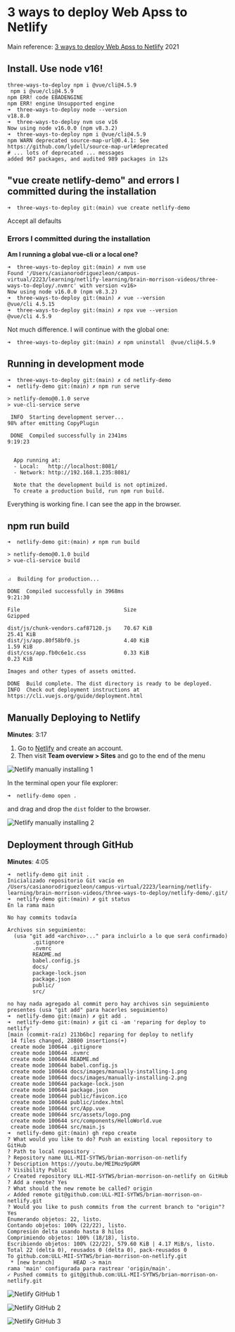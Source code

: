 # 3 ways to deploy Web Apss to Netlify

Main reference: [3 ways to deploy Web Apss to Netlify](https://youtu.be/MEIMoz9pGRM) 2021

## Install. Use node v16!

```
three-ways-to-deploy npm i @vue/cli@4.5.9
 npm i @vue/cli@4.5.9
npm ERR! code EBADENGINE
npm ERR! engine Unsupported engine
➜  three-ways-to-deploy node --version
v18.8.0
➜  three-ways-to-deploy nvm use v16
Now using node v16.0.0 (npm v8.3.2)
➜  three-ways-to-deploy npm i @vue/cli@4.5.9
npm WARN deprecated source-map-url@0.4.1: See https://github.com/lydell/source-map-url#deprecated
# ... lots of deprecated ... messages
added 967 packages, and audited 989 packages in 12s
```

## "vue create netlify-demo" and errors I committed during the installation


```
➜  three-ways-to-deploy git:(main) vue create netlify-demo
```

Accept all defaults

### Errors I committed during the installation


**Am I running a global vue-cli or a local one?**

```
➜  three-ways-to-deploy git:(main) ✗ nvm use      
Found '/Users/casianorodriguezleon/campus-virtual/2223/learning/netlify-learning/brain-morrison-videos/three-ways-to-deploy/.nvmrc' with version <v16>
Now using node v16.0.0 (npm v8.3.2)
➜  three-ways-to-deploy git:(main) ✗ vue --version 
@vue/cli 4.5.15
➜  three-ways-to-deploy git:(main) ✗ npx vue --version
@vue/cli 4.5.9
```

Not much difference. I will continue with the global one:

```
➜  three-ways-to-deploy git:(main) ✗ npm uninstall  @vue/cli@4.5.9
```

## Running in development mode

```
➜  three-ways-to-deploy git:(main) ✗ cd netlify-demo 
➜  netlify-demo git:(main) ✗ npm run serve

> netlify-demo@0.1.0 serve
> vue-cli-service serve

 INFO  Starting development server...
98% after emitting CopyPlugin

 DONE  Compiled successfully in 2341ms                                                        9:19:23


  App running at:
  - Local:   http://localhost:8081/ 
  - Network: http://192.168.1.235:8081/

  Note that the development build is not optimized.
  To create a production build, run npm run build.
  ```

  Everything is working fine. I can see the app in the browser.

  ## npm run build

  ```
  ➜  netlify-demo git:(main) ✗ npm run build

> netlify-demo@0.1.0 build
> vue-cli-service build


⠴  Building for production...

 DONE  Compiled successfully in 3968ms                                                        9:21:30

  File                                 Size                          Gzipped

  dist/js/chunk-vendors.caf87120.js    70.67 KiB                     25.41 KiB
  dist/js/app.80f58bf0.js              4.40 KiB                      1.59 KiB
  dist/css/app.fb0c6e1c.css            0.33 KiB                      0.23 KiB

  Images and other types of assets omitted.

 DONE  Build complete. The dist directory is ready to be deployed.
 INFO  Check out deployment instructions at https://cli.vuejs.org/guide/deployment.html
 ``` 

## Manually Deploying to Netlify

**Minutes**: 3:17

1. Go to [Netlify](https://www.netlify.com/) and create an account.
2. Then visit **Team overview > Sites** and go to the end  of the menu

![Netlify manually installing 1](docs/images/manually-installing-1.png)

In the terminal open your file explorer:
  
```
➜  netlify-demo open .
``` 

and drag and drop the `dist` folder to the browser.

![Netlify manually installing 2](docs/images/manually-installing-2.png)

## Deployment through GitHub

**Minutes**: 4:05

```
➜  netlify-demo git init .
Inicializado repositorio Git vacío en /Users/casianorodriguezleon/campus-virtual/2223/learning/netlify-learning/brain-morrison-videos/three-ways-to-deploy/netlify-demo/.git/
➜  netlify-demo git:(main) ✗ git status
En la rama main

No hay commits todavía

Archivos sin seguimiento:
  (usa "git add <archivo>..." para incluirlo a lo que será confirmado)
        .gitignore
        .nvmrc
        README.md
        babel.config.js
        docs/
        package-lock.json
        package.json
        public/
        src/

no hay nada agregado al commit pero hay archivos sin seguimiento presentes (usa "git add" para hacerles seguimiento)
➜  netlify-demo git:(main) ✗ git add .
➜  netlify-demo git:(main) ✗ git ci -am 'reparing for deploy to netlify' 
[main (commit-raíz) 213b6bc] reparing for deploy to netlify
 14 files changed, 28800 insertions(+)
 create mode 100644 .gitignore
 create mode 100644 .nvmrc
 create mode 100644 README.md
 create mode 100644 babel.config.js
 create mode 100644 docs/images/manually-installing-1.png
 create mode 100644 docs/images/manually-installing-2.png
 create mode 100644 package-lock.json
 create mode 100644 package.json
 create mode 100644 public/favicon.ico
 create mode 100644 public/index.html
 create mode 100644 src/App.vue
 create mode 100644 src/assets/logo.png
 create mode 100644 src/components/HelloWorld.vue
 create mode 100644 src/main.js
➜  netlify-demo git:(main) gh repo create
? What would you like to do? Push an existing local repository to GitHub
? Path to local repository .
? Repository name ULL-MII-SYTWS/brian-morrison-on-netlify
? Description https://youtu.be/MEIMoz9pGRM
? Visibility Public
✓ Created repository ULL-MII-SYTWS/brian-morrison-on-netlify on GitHub
? Add a remote? Yes
? What should the new remote be called? origin
✓ Added remote git@github.com:ULL-MII-SYTWS/brian-morrison-on-netlify.git
? Would you like to push commits from the current branch to "origin"? Yes
Enumerando objetos: 22, listo.
Contando objetos: 100% (22/22), listo.
Compresión delta usando hasta 8 hilos
Comprimiendo objetos: 100% (18/18), listo.
Escribiendo objetos: 100% (22/22), 579.60 KiB | 4.17 MiB/s, listo.
Total 22 (delta 0), reusados 0 (delta 0), pack-reusados 0
To github.com:ULL-MII-SYTWS/brian-morrison-on-netlify.git
 * [new branch]      HEAD -> main
rama 'main' configurada para rastrear 'origin/main'.
✓ Pushed commits to git@github.com:ULL-MII-SYTWS/brian-morrison-on-netlify.git
```

![Netlify GitHub 1](docs/images/github-installing-1.png)

![Netlify GitHub 2](docs/images/github-installing-2.png)

![Netlify GitHub 3](docs/images/github-installing-3.png)